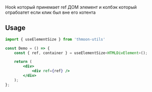 Hook который принемает ref ДОМ элемент и колбэк который отрабоатет если клик был вне его котента


## Usage

```jsx
import { useElementSize } from 'thmoon-utils'

const Demo = () => {
    const { ref, container } = useElementSize<HTMLDivElement>();

    return (
        <div>
            <div ref={ref} />
        </div>
    );
};
```
